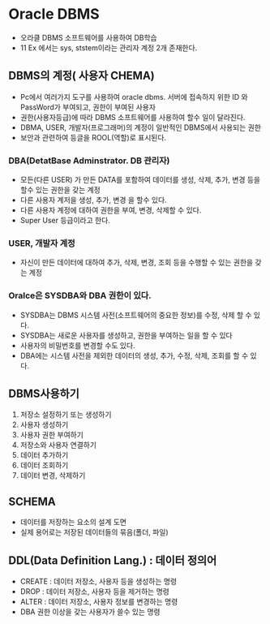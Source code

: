 # Oracle DBMS
* 오라클 DBMS 소프트웨어를 사용하여 DB학습
* 11 Ex 에서는 sys, ststem이라는 관리자 계정 2개 존재한다.

## DBMS의 계정( 사용자 CHEMA)
* Pc에서 여러가지 도구를 사용하여 oracle dbms. 서버에 접속하지 위한 ID
와 PassWord가 부여되고, 권한이 부여된 사용자
* 권한(사용자등급)에 따라 DBMS 소프트웨어를 사용하여 할수 일이 달라진다.
* DBMA, USER, 개발자(프로그래머)의 계정이 일반적인 DBMS에서 사용되는 권한
* 보안과 관련하여 등글을 ROOL(역할)로 표시된다.

###  DBA(DetatBase Adminstrator. DB 관리자)
* 모든(다른 USER) 가 만든 DATA를 포함하여 데이터를 생성, 삭제, 추가, 변경 등을 할수 있는 권한을 갖는 계정
* 다른 사용자 계저을 생성, 추가, 변경 을 할수 있다.
* 다른 사용자 계정에 대하여 권한을 부여, 변경, 삭제할 수 있다.
* Super User 등급이라고 한다.

### USER, 개발자 계정
* 자신이 만든 데이터에 대하여 추가, 삭제, 변경, 조회 등을 수행할 수 있는 권한을 갖는 계정

### Oralce은 SYSDBA와 DBA 권한이 있다.
* SYSDBA는 DBMS 시스템 사전(소프트웨어의 중요한 정보)를 수정, 삭제 할 수 있다.
* SYSDBA는 새로운 사용자를 생성하고, 권한을 부여하는 일을 할 수 있다
* 사용자의 비밀번호를 변경할 수도 있다.
* DBA에는 시스템 사전을 제외한 데이터의 생성, 추가, 수정, 삭제, 조회를 할 수 있다.

## DBMS사용하기
1. 저장소 설정하기 또는 생성하기
2. 사용자 생성하기 
3. 사용자 권한 부여하기
4. 저장소와 사용자 연결하기
5. 데이터 추가하기
6. 데이터 조회하기
7. 데이터 변경, 삭제하기

## SCHEMA
* 데이터를 저장하는 요소의 설계 도면
* 실제 용어로는 저장된 데이터들의 묶음(폴더, 파일)

## DDL(Data Definition Lang.) : 데이터 정의어
* CREATE : 데이터 저장소, 사용자 등을 생성하는 명령
* DROP : 데이터 저장소, 사용자 등을 제거하는 명령
* ALTER : 데이터 저장소, 사용자 정보를 변경하는 명령
* DBA 권한 이상을 갖는 사용자가 쓸수 있는 명령